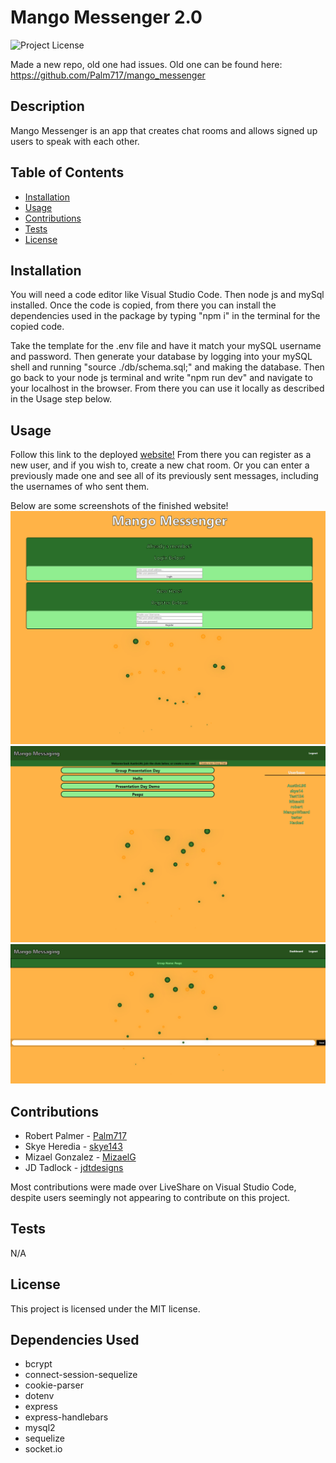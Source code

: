 
# Mango Messenger 2.0
![Project License](https://img.shields.io/badge/license-MIT-orange.svg)

Made a new repo, old one had issues. 
Old one can be found here: https://github.com/Palm717/mango_messenger

## Description
Mango Messenger is an app that creates chat rooms and allows signed up users to speak with each other.

## Table of Contents
* [Installation](#Installation)
* [Usage](#Usage)
* [Contributions](#Contributions)
* [Tests](#Tests)
* [License](#license)

## Installation
You will need a code editor like Visual Studio Code. Then node js and mySql installed. Once the code is copied, from there you can install the dependencies used in the package by typing "npm i" in the terminal for the copied code.

Take the template for the .env file and have it match your mySQL username and password. Then generate your database by logging into your mySQL shell and running "source ./db/schema.sql;" and making the database. Then go back to your node js terminal and write "npm run dev" and navigate to your localhost in the browser. From there you can use it locally as described in the Usage step below.

## Usage
Follow this link to the deployed [website!](https://lit-headland-28469.herokuapp.com/) From there you can register as a new user, and if you wish to, create a new chat room. Or you can enter a previously made one and see all of its previously sent messages, including the usernames of who sent them.

Below are some screenshots of the finished website!
![alt text](./assets/HomePage.png)
![alt text](./assets/Dashboard.png)
![alt text](./assets/GroupChat.png)

## Contributions
 * Robert Palmer - [Palm717](https://github.com/Palm717)
 * Skye Heredia - [skye143](https://github.com/skye143)   
 * Mizael Gonzalez - [MizaelG](https://github.com/MizaelG)
 * JD Tadlock - [jdtdesigns](https://github.com/jdtdesigns)

Most contributions were made over LiveShare on Visual Studio Code, despite users seemingly not appearing to contribute on this project.

## Tests
N/A

## License
This project is licensed under the MIT license.

## Dependencies Used
* bcrypt
* connect-session-sequelize
* cookie-parser
* dotenv
* express
* express-handlebars
* mysql2
* sequelize
* socket.io
